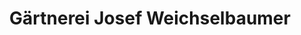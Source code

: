 ---
title: "Gärtnerei Josef Weichselbaumer"
url: /alkoven/gaertnerei-josef-weichselbaumer/
shop: Blumen
---
